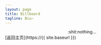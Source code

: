 ```yaml
---
layout: page
title: Billboard
tagline: Biu~
---
```


<div style="text-align:center">:shit:nothing...</div>
[返回主页](https://{{ site.baseurl }})

